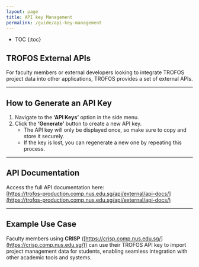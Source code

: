 ```yaml
---
layout: page
title: API key Management
permalink: /guide/api-key-management
---
```


- TOC
  {:toc}

## TROFOS External APIs

For faculty members or external developers looking to integrate TROFOS project data into other applications, TROFOS provides a set of external APIs.

---

## How to Generate an API Key

<!-- API: POST /api/api-key/generate -->

1. Navigate to the **‘API Keys’** option in the side menu.
2. Click the **‘Generate’** button to create a new API key.
   - The API key will only be displayed once, so make sure to copy and store it securely.
   - If the key is lost, you can regenerate a new one by repeating this process.

---

## API Documentation

Access the full API documentation here:  
[https://trofos-production.comp.nus.edu.sg/api/external/api-docs/](https://trofos-production.comp.nus.edu.sg/api/external/api-docs/)

---

## Example Use Case

Faculty members using **CRISP** ([https://crisp.comp.nus.edu.sg/](https://crisp.comp.nus.edu.sg/)) can use their TROFOS API key to import project management data for students, enabling seamless integration with other academic tools and systems.
